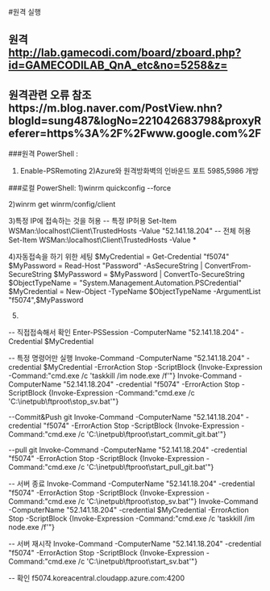 
#원격 실행
## 원격 http://lab.gamecodi.com/board/zboard.php?id=GAMECODILAB_QnA_etc&no=5258&z=
## 원격관련 오류 참조https://m.blog.naver.com/PostView.nhn?blogId=sung487&logNo=221042683798&proxyReferer=https%3A%2F%2Fwww.google.com%2F

###원격 PowerShell :
1) Enable-PSRemoting
2)Azure와 원격방화벽의 인바운드 포트 5985,5986 개방

###로컬 PowerShell:
1)winrm quickconfig --force

2)winrm get winrm/config/client

3)특정 IP에 접속하는 것을 허용
-- 특정 IP허용
Set-Item WSMan:\localhost\Client\TrustedHosts -Value "52.141.18.204"
-- 전체 허용
Set-Item WSMan:\localhost\Client\TrustedHosts -Value *

4)자동접속을 하기 위한 세팅 
$MyCredential = Get-Credential "f5074"
$MyPassword = Read-Host "Password" -AsSecureString | ConvertFrom-SecureString
$MyPassword = $MyPassword | ConvertTo-SecureString
$ObjectTypeName = "System.Management.Automation.PSCredential"
$MyCredential = New-Object -TypeName $ObjectTypeName -ArgumentList "f5074",$MyPassword


5)
-- 직접접속해서 확인
Enter-PSSession -ComputerName "52.141.18.204" -Credential $MyCredential

-- 특정 명령어만 실행
Invoke-Command -ComputerName "52.141.18.204" -credential $MyCredential -ErrorAction Stop -ScriptBlock {Invoke-Expression -Command:"cmd.exe /c 'taskkill /im node.exe /f'"}
Invoke-Command -ComputerName "52.141.18.204" -credential "f5074" -ErrorAction Stop -ScriptBlock {Invoke-Expression -Command:"cmd.exe /c 'C:\inetpub\ftproot\stop_sv.bat'"}





--Commit&Push git
Invoke-Command -ComputerName "52.141.18.204" -credential "f5074" -ErrorAction Stop -ScriptBlock {Invoke-Expression -Command:"cmd.exe /c 'C:\inetpub\ftproot\start_commit_git.bat'"}

--pull git
Invoke-Command -ComputerName "52.141.18.204" -credential "f5074" -ErrorAction Stop -ScriptBlock {Invoke-Expression -Command:"cmd.exe /c 'C:\inetpub\ftproot\start_pull_git.bat'"}

-- 서버 종료
Invoke-Command -ComputerName "52.141.18.204" -credential "f5074" -ErrorAction Stop -ScriptBlock {Invoke-Expression -Command:"cmd.exe /c 'C:\inetpub\ftproot\stop_sv.bat'"}
Invoke-Command -ComputerName "52.141.18.204" -credential $MyCredential -ErrorAction Stop -ScriptBlock {Invoke-Expression -Command:"cmd.exe /c 'taskkill /im node.exe /f'"}

-- 서버 재시작
Invoke-Command -ComputerName "52.141.18.204" -credential "f5074" -ErrorAction Stop -ScriptBlock {Invoke-Expression -Command:"cmd.exe /c 'C:\inetpub\ftproot\start_sv.bat'"}

-- 확인
f5074.koreacentral.cloudapp.azure.com:4200



